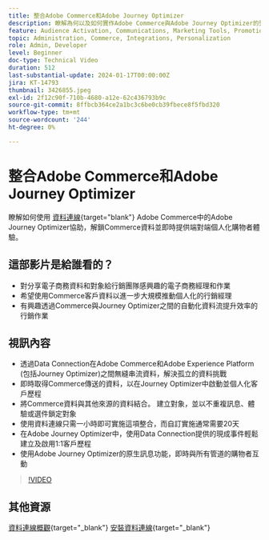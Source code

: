 ```yaml
---
title: 整合Adobe Commerce和Adobe Journey Optimizer
description: 瞭解為何以及如何實作Adobe Commerce與Adobe Journey Optimizer的整合。
feature: Audience Activation, Communications, Marketing Tools, Promotions/Events
topic: Administration, Commerce, Integrations, Personalization
role: Admin, Developer
level: Beginner
doc-type: Technical Video
duration: 512
last-substantial-update: 2024-01-17T00:00:00Z
jira: KT-14793
thumbnail: 3426855.jpeg
exl-id: 2f12c90f-710b-4680-a12e-62c436793b9c
source-git-commit: 8ffbcb364ce2a1bc3c6be0cb39fbece8f5fbd320
workflow-type: tm+mt
source-wordcount: '244'
ht-degree: 0%

---
```


# 整合Adobe Commerce和Adobe Journey Optimizer

瞭解如何使用 [資料連線](https://experienceleague.adobe.com/docs/commerce-merchant-services/data-connection/overview.html){target="blank"} Adobe Commerce中的Adobe Journey Optimizer協助，解鎖Commerce資料並即時提供端對端個人化購物者體驗。

## 這部影片是給誰看的？

- 對分享電子商務資料和對象給行銷團隊感興趣的電子商務經理和作業
- 希望使用Commerce客戶資料以進一步大規模推動個人化的行銷經理
- 有興趣透過Commerce與Journey Optimizer之間的自動化資料流提升效率的行銷作業

## 視訊內容

- 透過Data Connection在Adobe Commerce和Adobe Experience Platform (包括Journey Optimizer)之間無縫串流資料，解決孤立的資料挑戰
- 即時取得Commerce傳送的資料，以在Journey Optimizer中啟動並個人化客戶歷程
- 將Commerce資料與其他來源的資料結合。 建立對象，並以不重複訊息、體驗或選件鎖定對象
- 使用資料連線只需一小時即可實施這項整合，而自訂實施通常需要20天
- 在Adobe Journey Optimizer中，使用Data Connection提供的現成事件輕鬆建立及啟用1:1客戶歷程
- 使用Adobe Journey Optimizer的原生訊息功能，即時與所有管道的購物者互動

>[!VIDEO](https://video.tv.adobe.com/v/3426855/?learn=on)

## 其他資源

[資料連線概觀](https://experienceleague.adobe.com/docs/commerce-merchant-services/data-connection/overview.html){target="_blank"}
[安裝資料連線](https://experienceleague.adobe.com/docs/commerce-merchant-services/data-connection/fundamentals/install.html){target="_blank"}
